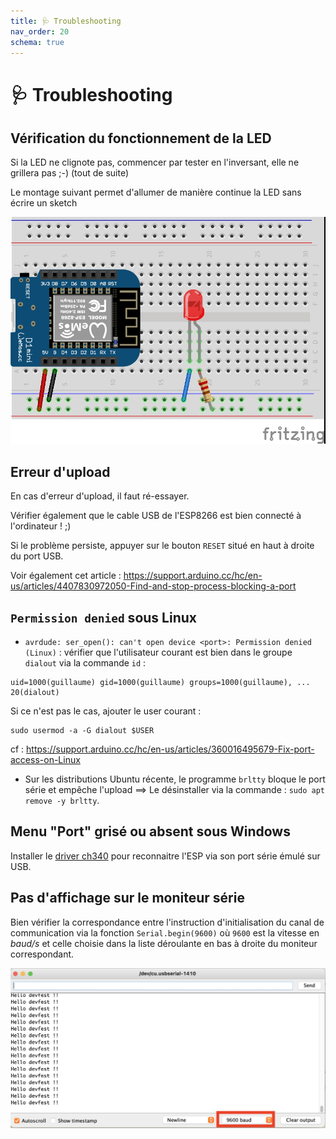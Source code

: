 ```yaml
---
title: 🩺 Troubleshooting
nav_order: 20
schema: true
---
```


# 🩺 Troubleshooting

## Vérification du fonctionnement de la LED

Si la LED ne clignote pas, commencer par tester en l'inversant, elle ne grillera pas ;-) (tout de suite)

Le montage suivant permet d'allumer de manière continue la LED sans écrire un sketch

![montage-led](resources/trouble-montage-led.jpg)

## Erreur d'upload

En cas d'erreur d'upload, il faut ré-essayer.

Vérifier également que le cable USB de l'ESP8266 est bien connecté à l'ordinateur ! ;)

Si le problème persiste, appuyer sur le bouton `RESET` situé en haut à droite du port USB.

Voir également cet article : https://support.arduino.cc/hc/en-us/articles/4407830972050-Find-and-stop-process-blocking-a-port

## `Permission denied` sous Linux

- `avrdude: ser_open(): can't open device <port>: Permission denied (Linux)` : vérifier que l'utilisateur courant est bien dans le groupe `dialout` via la commande `id` :
```
uid=1000(guillaume) gid=1000(guillaume) groups=1000(guillaume), ... 20(dialout)
```
Si ce n'est pas le cas, ajouter le user courant :
```
sudo usermod -a -G dialout $USER
```
cf : https://support.arduino.cc/hc/en-us/articles/360016495679-Fix-port-access-on-Linux

- Sur les distributions Ubuntu récente, le programme `brltty` bloque le port série et empêche l'upload ==> Le désinstaller via la commande : `sudo apt remove -y brltty`.

## Menu "Port" grisé ou absent sous Windows

Installer le [driver ch340](https://learn.sparkfun.com/tutorials/how-to-install-ch340-drivers/all) pour reconnaitre l'ESP via son port série émulé sur USB.

## Pas d'affichage sur le moniteur série

Bien vérifier la correspondance entre l'instruction d'initialisation du canal de communication via la fonction  `Serial.begin(9600)` où `9600` est la vitesse en _baud/s_ et celle choisie dans la liste déroulante en bas à droite du moniteur correspondant.

![serial](resources/tp4-serial.jpg)
